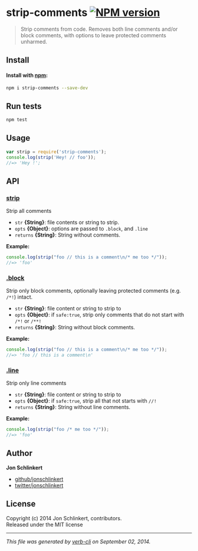 # strip-comments [![NPM version](https://badge.fury.io/js/strip-comments.svg)](http://badge.fury.io/js/strip-comments)


> Strip comments from code. Removes both line comments and/or block comments, with options to leave protected comments unharmed.

## Install
#### Install with [npm](npmjs.org):

```bash
npm i strip-comments --save-dev
```

## Run tests

```bash
npm test
```

## Usage

```js
var strip = require('strip-comments');
console.log(strip('Hey! // foo'));
//=> 'Hey !';
```

## API
### [strip](index.js#L28)

Strip all comments

* `str` **{String}**: file contents or string to strip.    
* `opts` **{Object}**: options are passed to `.block`, and `.line`    
* `returns` **{String}**: String without comments.  

**Example:**

```js
console.log(strip("foo // this is a comment\n/* me too */"));
//=> 'foo'
```


### [.block](index.js#L45)

Strip only block comments, optionally leaving protected comments (e.g. `/*!`) intact.

* `str` **{String}**: file content or string to strip to    
* `opts` **{Object}**: if `safe:true`, strip only comments that do not start with `/*!` or `/**!`    
* `returns` **{String}**: String without block comments.  

**Example:**

```js
console.log(strip("foo // this is a comment\n/* me too */"));
//=> 'foo // this is a comment\n'
```


### [.line](index.js#L66)

Strip only line comments

* `str` **{String}**: file content or string to strip to    
* `opts` **{Object}**: if `safe:true`, strip all that not starts with `//!`    
* `returns` **{String}**: String without line comments.  

**Example:**

```js
console.log(strip("foo /* me too */"));
//=> 'foo'
```



## Author

**Jon Schlinkert**
 
+ [github/jonschlinkert](https://github.com/jonschlinkert)
+ [twitter/jonschlinkert](http://twitter.com/jonschlinkert) 

## License
Copyright (c) 2014 Jon Schlinkert, contributors.  
Released under the MIT license

***

_This file was generated by [verb-cli](https://github.com/assemble/verb-cli) on September 02, 2014._